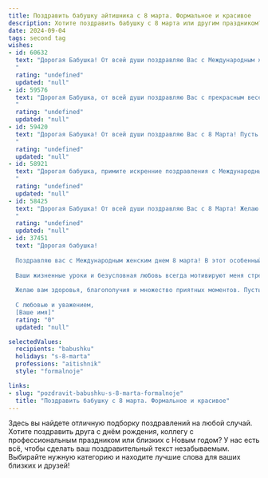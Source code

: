 ```yaml
---
title: Поздравить бабушку айтишника с 8 марта. Формальное и красивое
description: Хотите поздравить бабушку с 8 марта или другим праздником? Наш ИИ создаст незабываемое поздравление, а вы обязательно выделитесь среди других.  
date: 2024-09-04
tags: second tag
wishes:
- id: 60632
  text: "Дорогая Бабушка! От всей души поздравляю Вас с Международным женским днём 8 Марта! Пусть этот день принесет Вам море радости, тепла и приятных моментов. Желаю Вам крепкого здоровья, неиссякаемого оптимизма и всегда светлого настроения.  Пусть Ваша жизнь будет наполнена заботой, вниманием близких и, конечно же, успехами Вашего внука в сфере IT!
  "
  rating: "undefined"
  updated: "null"
- id: 59576
  text: "Дорогая Бабушка, от всей души поздравляю Вас с прекрасным весенним праздником 8 Марта! Желаю Вам крепкого здоровья, бодрого духа, радости и безграничного счастья. Пусть каждый день дарит Вам улыбки и приятные моменты, а Ваша жизнь будет полна любви и заботы от близких людей.
  "
  rating: "undefined"
  updated: "null"
- id: 59420
  text: "Дорогая Бабушка! От всей души поздравляю Вас с 8 Марта! Пусть этот день принесет Вам множество радостных мгновений, а Ваша жизнь будет наполнена здоровьем,  счастьем и благополучием. Желаю Вам крепкого здоровья, теплоты, любви и внимания близких!
  "
  rating: "undefined"
  updated: "null"
- id: 58921
  text: "Дорогая бабушка, примите искренние поздравления с Международным женским днем! Желаю Вам крепкого здоровья,  радости, тепла в душе и неиссякаемого оптимизма. Пусть 8 марта станет для Вас праздником, наполненным  любовью, заботой и приятными сюрпризами.
  "
  rating: "undefined"
  updated: "null"
- id: 58425
  text: "Дорогая Бабушка! От всей души поздравляю Вас с 8 Марта! Желаю Вам крепкого здоровья, весеннего настроения, радости, тепла и семейного благополучия! Пусть каждый день будет наполнен любовью, заботой и приятными моментами!
  "
  rating: "undefined"
  updated: "null"
- id: 37451
  text: "Дорогая бабушка!
  
  Поздравляю вас с Международным женским днем 8 марта! В этот особенный день хочу выразить свою искреннюю благодарность за вашу заботу, мудрость и терпение. Вы являетесь источником вдохновения и силы для нашей семьи.
  
  Ваши жизненные уроки и безусловная любовь всегда мотивируют меня стремиться к высотам. Пусть в вашем сердце всегда царят радость и счастье, а каждый день наполняется теплом и светом.
  
  Желаю вам здоровья, благополучия и множество приятных моментов. Пусть ваши мечты сбываются, а рядом будут только искренние и заботливые люди.
  
  С любовью и уважением,
  [Ваше имя]"
  rating: "0"
  updated: "null"

selectedValues:
  recipients: "babushku"
  holidays: "s-8-marta"
  professions: "aitishnik"
  style: "formalnoje"

links:
- slug: "pozdravit-babushku-s-8-marta-formalnoje"
  title: "Поздравить бабушку с 8 марта. Формальное и красивое"
---
```


Здесь вы найдете отличную подборку поздравлений на любой случай. 
Хотите поздравить друга с днём рождения, коллегу с профессиональным праздником или близких с Новым годом? У нас есть всё, чтобы сделать ваш поздравительный текст незабываемым. Выбирайте нужную категорию и находите лучшие слова для ваших близких и друзей!
